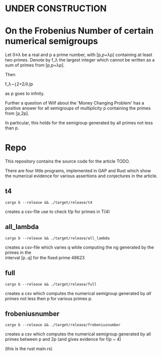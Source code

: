 # UNDER CONSTRUCTION

# On the Frobenius Number of certain numerical semigroups

Let 0≤λ be a real and p a prime number, 
with  [p,p+λp]  containing at least two primes. 
Denote by  f_λ the largest integer which 
cannot be written as a sum of primes from  [p,p+λp]. 

Then 

f_λ∼⌊2+2/λ⌋p 

as p  goes to infnity.

Further a question of Wilf about 
the 'Money Changing Problem' has a 
positive answer for all semigroups of 
multiplicity  p  containing the primes 
from [p,2p]. 

In particular, this holds for the 
semigroup generated by all primes not less than p.

# Repo

This repository contains the source code for the 
article TODO.

There are four little programs, implemented in GAP and Rust
which show the numerical evidence for various assertions
and conjectures in the article. 



## t4
```
cargo b --release && ./target/release/t4
```
creates a csv-file use to check f/p for primes in T(4)

## all_lambda
```
cargo b --release && ./target/release/all_lambda
```
creates a csv-file which varies q while
computing the ng generated by the primes in the  
interval [p..q] for the fixed prime 48623

## full
```
cargo b --release && ./target/release/full
```
creates a csv which computes the numerical
semigroup generated by *all primes* not less then
p for various primes p.

## frobeniusnumber
```
cargo b --release && ./target/release/frobeniusnumber
```
creates a csv which computes the numerical
semigroup generated by all primes between 
p and 2p (and gives evidence for f/p ~ 4)

(this is the rust main.rs)
